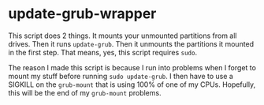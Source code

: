 # update-grub-wrapper

This script does 2 things. It mounts your unmounted partitions from all drives. Then it runs `update-grub`. Then it unmounts the partitions it mounted in the first step. That means, yes, this script requires `sudo`.

The reason I made this script is because I run into problems when I forget to mount my stuff before running `sudo update-grub`. I then have to use a SIGKILL on the `grub-mount` that is using 100% of one of my CPUs. Hopefully, this will be the end of my `grub-mount` problems.